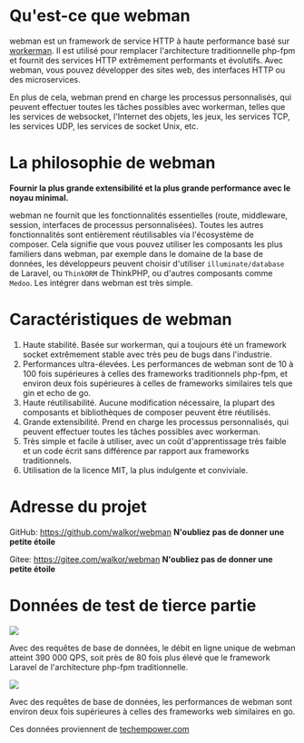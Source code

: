 # Qu'est-ce que webman

webman est un framework de service HTTP à haute performance basé sur [workerman](https://www.workerman.net). Il est utilisé pour remplacer l'architecture traditionnelle php-fpm et fournit des services HTTP extrêmement performants et évolutifs. Avec webman, vous pouvez développer des sites web, des interfaces HTTP ou des microservices.

En plus de cela, webman prend en charge les processus personnalisés, qui peuvent effectuer toutes les tâches possibles avec workerman, telles que les services de websocket, l'Internet des objets, les jeux, les services TCP, les services UDP, les services de socket Unix, etc.

# La philosophie de webman
**Fournir la plus grande extensibilité et la plus grande performance avec le noyau minimal.**

webman ne fournit que les fonctionnalités essentielles (route, middleware, session, interfaces de processus personnalisées). Toutes les autres fonctionnalités sont entièrement réutilisables via l'écosystème de composer. Cela signifie que vous pouvez utiliser les composants les plus familiers dans webman, par exemple dans le domaine de la base de données, les développeurs peuvent choisir d'utiliser `illuminate/database` de Laravel, ou `ThinkORM` de ThinkPHP, ou d'autres composants comme `Medoo`. Les intégrer dans webman est très simple.

# Caractéristiques de webman

1. Haute stabilité. Basée sur workerman, qui a toujours été un framework socket extrêmement stable avec très peu de bugs dans l'industrie.
2. Performances ultra-élevées. Les performances de webman sont de 10 à 100 fois supérieures à celles des frameworks traditionnels php-fpm, et environ deux fois supérieures à celles de frameworks similaires tels que gin et echo de go.
3. Haute réutilisabilité. Aucune modification nécessaire, la plupart des composants et bibliothèques de composer peuvent être réutilisés.
4. Grande extensibilité. Prend en charge les processus personnalisés, qui peuvent effectuer toutes les tâches possibles avec workerman.
5. Très simple et facile à utiliser, avec un coût d'apprentissage très faible et un code écrit sans différence par rapport aux frameworks traditionnels.
6. Utilisation de la licence MIT, la plus indulgente et conviviale.

# Adresse du projet
GitHub: https://github.com/walkor/webman **N'oubliez pas de donner une petite étoile** 

Gitee: https://gitee.com/walkor/webman **N'oubliez pas de donner une petite étoile** 

# Données de test de tierce partie

![](../assets/img/benchmark1.png)

Avec des requêtes de base de données, le débit en ligne unique de webman atteint 390 000 QPS, soit près de 80 fois plus élevé que le framework Laravel de l'architecture php-fpm traditionnelle.

![](../assets/img/benchmarks-go.png)

Avec des requêtes de base de données, les performances de webman sont environ deux fois supérieures à celles des frameworks web similaires en go.

Ces données proviennent de [techempower.com](https://www.techempower.com/benchmarks/#section=data-r20&hw=ph&test=db&l=zik073-sf)
